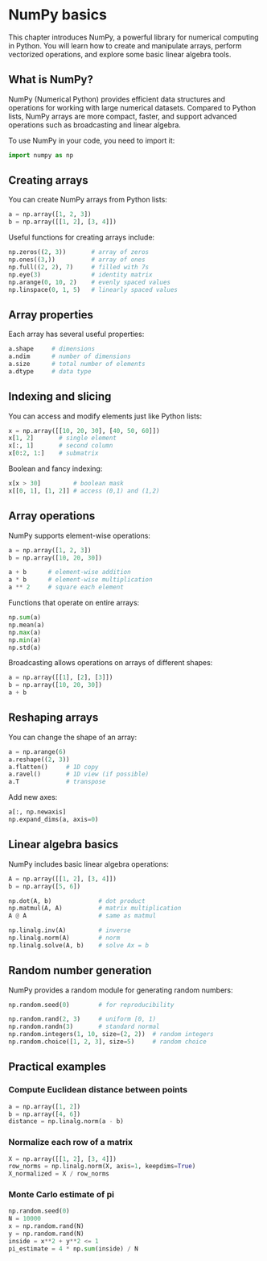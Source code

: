 # NumPy basics

This chapter introduces NumPy, a powerful library for numerical computing in Python. You will learn how to create and manipulate arrays, perform vectorized operations, and explore some basic linear algebra tools.

## What is NumPy?

NumPy (Numerical Python) provides efficient data structures and operations for working with large numerical datasets. Compared to Python lists, NumPy arrays are more compact, faster, and support advanced operations such as broadcasting and linear algebra.

To use NumPy in your code, you need to import it:

```python
import numpy as np
```

## Creating arrays

You can create NumPy arrays from Python lists:

```python
a = np.array([1, 2, 3])
b = np.array([[1, 2], [3, 4]])
```

Useful functions for creating arrays include:

```python
np.zeros((2, 3))       # array of zeros
np.ones((3,))          # array of ones
np.full((2, 2), 7)     # filled with 7s
np.eye(3)              # identity matrix
np.arange(0, 10, 2)    # evenly spaced values
np.linspace(0, 1, 5)   # linearly spaced values
```

## Array properties

Each array has several useful properties:

```python
a.shape     # dimensions
a.ndim      # number of dimensions
a.size      # total number of elements
a.dtype     # data type
```

## Indexing and slicing

You can access and modify elements just like Python lists:

```python
x = np.array([[10, 20, 30], [40, 50, 60]])
x[1, 2]       # single element
x[:, 1]       # second column
x[0:2, 1:]    # submatrix
```

Boolean and fancy indexing:

```python
x[x > 30]         # boolean mask
x[[0, 1], [1, 2]] # access (0,1) and (1,2)
```

## Array operations

NumPy supports element-wise operations:

```python
a = np.array([1, 2, 3])
b = np.array([10, 20, 30])

a + b      # element-wise addition
a * b      # element-wise multiplication
a ** 2     # square each element
```

Functions that operate on entire arrays:

```python
np.sum(a)
np.mean(a)
np.max(a)
np.min(a)
np.std(a)
```

Broadcasting allows operations on arrays of different shapes:

```python
a = np.array([[1], [2], [3]])
b = np.array([10, 20, 30])
a + b
```

## Reshaping arrays

You can change the shape of an array:

```python
a = np.arange(6)
a.reshape((2, 3))
a.flatten()     # 1D copy
a.ravel()       # 1D view (if possible)
a.T             # transpose
```

Add new axes:

```python
a[:, np.newaxis]
np.expand_dims(a, axis=0)
```

## Linear algebra basics

NumPy includes basic linear algebra operations:

```python
A = np.array([[1, 2], [3, 4]])
b = np.array([5, 6])

np.dot(A, b)             # dot product
np.matmul(A, A)          # matrix multiplication
A @ A                    # same as matmul

np.linalg.inv(A)         # inverse
np.linalg.norm(A)        # norm
np.linalg.solve(A, b)    # solve Ax = b
```

## Random number generation

NumPy provides a random module for generating random numbers:

```python
np.random.seed(0)        # for reproducibility

np.random.rand(2, 3)     # uniform [0, 1)
np.random.randn(3)       # standard normal
np.random.integers(1, 10, size=(2, 2))  # random integers
np.random.choice([1, 2, 3], size=5)     # random choice
```

## Practical examples

### Compute Euclidean distance between points

```python
a = np.array([1, 2])
b = np.array([4, 6])
distance = np.linalg.norm(a - b)
```

### Normalize each row of a matrix

```python
X = np.array([[1, 2], [3, 4]])
row_norms = np.linalg.norm(X, axis=1, keepdims=True)
X_normalized = X / row_norms
```

### Monte Carlo estimate of pi

```python
np.random.seed(0)
N = 10000
x = np.random.rand(N)
y = np.random.rand(N)
inside = x**2 + y**2 <= 1
pi_estimate = 4 * np.sum(inside) / N
```

